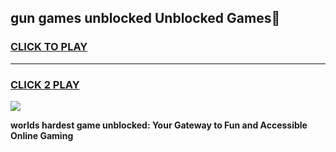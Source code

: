 
## gun games unblocked Unblocked Games👋
<h3>
<a href="https://premium.freeplayer.one?title=gun_games_unblocked&ref=16F">CLICK TO PLAY</a></h3>
<hr>

<h3>
<a href="https://premium.freeplayer.one?title=gun_games_unblocked&ref=16F">CLICK 2 PLAY</a>
  
</h3>

<a href="https://premium.freeplayer.one?title=gun_games_unblocked&ref=16F/"><img src="https://clearcache.store/games.png"></a>


**worlds hardest game unblocked: Your Gateway to Fun and Accessible Online Gaming**
